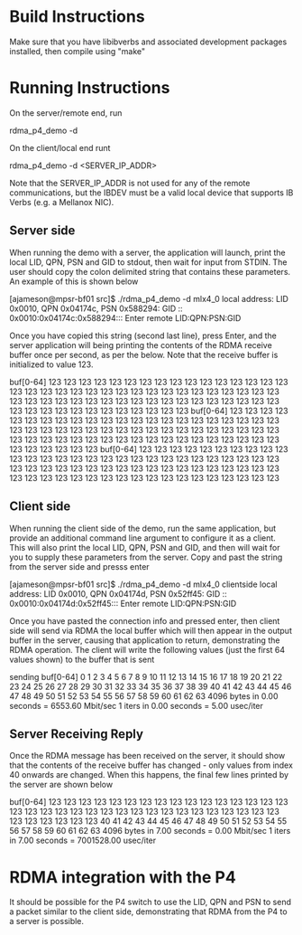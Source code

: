 # Build Instructions

Make sure that you have libibverbs and associated development packages installed, then compile using "make"

# Running Instructions

On the server/remote end, run 

  rdma_p4_demo -d <IBDEV>

On the client/local end runt

  rdma_p4_demo -d <IBDEV> <SERVER_IP_ADDR>

Note that the SERVER_IP_ADDR is not used for any of the remote communications, but the IBDEV must be a valid local device that supports IB Verbs (e.g. a Mellanox NIC).

## Server side

When running the demo with a server, the application will launch, print the local LID, QPN, PSN and GID to stdout, then wait for input from STDIN. The user should copy the colon delimited string that contains these parameters. An example of this is shown below

  [ajameson@mpsr-bf01 src]$ ./rdma_p4_demo -d mlx4_0
    local address:  LID 0x0010, QPN 0x04174c, PSN 0x588294: GID ::
  0x0010:0x04174c:0x588294:::
  Enter remote LID:QPN:PSN:GID

Once you have copied this string (second last line), press Enter, and the server application will being printing the contents of the RDMA receive buffer once per second, as per the below. Note that the receive buffer is initialized to value 123.

  buf[0-64] 123 123 123 123 123 123 123 123 123 123 123 123 123 123 123 123 123 123 123 123 123 123 123 123 123 123 123 123 123 123 123 123 123 123 123 123 123 123 123 123 123 123 123 123 123 123 123 123 123 123 123 123 123 123 123 123 123 123 123 123 123 123 123 123
  buf[0-64] 123 123 123 123 123 123 123 123 123 123 123 123 123 123 123 123 123 123 123 123 123 123 123 123 123 123 123 123 123 123 123 123 123 123 123 123 123 123 123 123 123 123 123 123 123 123 123 123 123 123 123 123 123 123 123 123 123 123 123 123 123 123 123 123
  buf[0-64] 123 123 123 123 123 123 123 123 123 123 123 123 123 123 123 123 123 123 123 123 123 123 123 123 123 123 123 123 123 123 123 123 123 123 123 123 123 123 123 123 123 123 123 123 123 123 123 123 123 123 123 123 123 123 123 123 123 123 123 123 123 123 123 123

## Client side

When running the client side of the demo, run the same application, but provide an additional command line argument to configure it as a client. This will also print the local LID, QPN, PSN and GID, and then will wait for you to supply these parameters from the server. Copy and past the string from the server side and presss enter

  [ajameson@mpsr-bf01 src]$ ./rdma_p4_demo -d mlx4_0 clientside
    local address:  LID 0x0010, QPN 0x04174d, PSN 0x52ff45: GID ::
  0x0010:0x04174d:0x52ff45:::
  Enter remote LID:QPN:PSN:GID

Once you have pasted the connection info and pressed enter, then client side will send via RDMA the local buffer which will then appear in the output buffer in the server, causing that application to return, demonstrating the RDMA operation. The client will write the following values (just the first 64 values shown) to the buffer that is sent

  sending buf[0-64] 0 1 2 3 4 5 6 7 8 9 10 11 12 13 14 15 16 17 18 19 20 21 22 23 24 25 26 27 28 29 30 31 32 33 34 35 36 37 38 39 40 41 42 43 44 45 46 47 48 49 50 51 52 53 54 55 56 57 58 59 60 61 62 63
  4096 bytes in 0.00 seconds = 6553.60 Mbit/sec
  1 iters in 0.00 seconds = 5.00 usec/iter

## Server Receiving Reply

Once the RDMA message has been received on the server, it should show that the contents of the receive buffer has changed - only values from index 40 onwards are changed. When this happens, the final few lines printed by the server are shown below

  buf[0-64] 123 123 123 123 123 123 123 123 123 123 123 123 123 123 123 123 123 123 123 123 123 123 123 123 123 123 123 123 123 123 123 123 123 123 123 123 123 123 123 123 40 41 42 43 44 45 46 47 48 49 50 51 52 53 54 55 56 57 58 59 60 61 62 63
  4096 bytes in 7.00 seconds = 0.00 Mbit/sec
  1 iters in 7.00 seconds = 7001528.00 usec/iter

# RDMA integration with the P4

It should be possible for the P4 switch to use the LID, QPN and PSN to send a packet similar to the client side, demonstrating that RDMA from the P4 to a server is possible.

